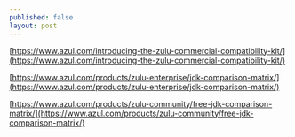 ```yaml
---
published: false
layout: post
---
```


[https://www.azul.com/introducing-the-zulu-commercial-compatibility-kit/](https://www.azul.com/introducing-the-zulu-commercial-compatibility-kit/)

[https://www.azul.com/products/zulu-enterprise/jdk-comparison-matrix/](https://www.azul.com/products/zulu-enterprise/jdk-comparison-matrix/)

[https://www.azul.com/products/zulu-community/free-jdk-comparison-matrix/](https://www.azul.com/products/zulu-community/free-jdk-comparison-matrix/)

